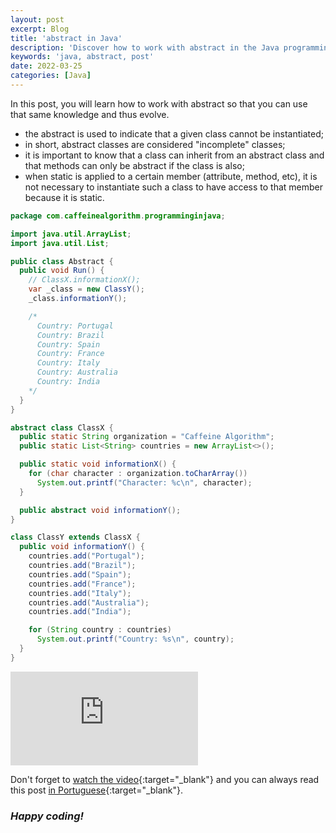 ```yaml
---
layout: post
excerpt: Blog
title: 'abstract in Java'
description: 'Discover how to work with abstract in the Java programming language. Get answers to your questions with the theory and examples presented.'
keywords: 'java, abstract, post'
date: 2022-03-25
categories: [Java]
---
```


In this post, you will learn how to work with abstract so that you can use that same knowledge and thus evolve.

- the abstract is used to indicate that a given class cannot be instantiated;
- in short, abstract classes are considered "incomplete" classes;
- it is important to know that a class can inherit from an abstract class and that methods can only be abstract if the class is also;
- when static is applied to a certain member (attribute, method, etc), it is not necessary to instantiate such a class to have access to that member because it is static.

```java
package com.caffeinealgorithm.programminginjava;

import java.util.ArrayList;
import java.util.List;

public class Abstract {
  public void Run() {
    // ClassX.informationX();
    var _class = new ClassY();
    _class.informationY();

    /*
      Country: Portugal
      Country: Brazil
      Country: Spain
      Country: France
      Country: Italy
      Country: Australia
      Country: India
    */
  }
}

abstract class ClassX {
  public static String organization = "Caffeine Algorithm";
  public static List<String> countries = new ArrayList<>();

  public static void informationX() {
    for (char character : organization.toCharArray())
      System.out.printf("Character: %c\n", character);
  }

  public abstract void informationY();
}

class ClassY extends ClassX {
  public void informationY() {
    countries.add("Portugal");
    countries.add("Brazil");
    countries.add("Spain");
    countries.add("France");
    countries.add("Italy");
    countries.add("Australia");
    countries.add("India");

    for (String country : countries)
      System.out.printf("Country: %s\n", country);
  }
}
```

<div class="video-container">
  <iframe src="https://www.youtube.com/embed/ZsiTd23CfUs" frameborder="0" allowfullscreen></iframe>
</div>

Don't forget to [watch the video](https://youtu.be/ZsiTd23CfUs){:target="\_blank"} and you can always read this post [in Portuguese](https://caffeinealgorithm.com/blog/20220325/abstract-em-java/){:target="\_blank"}.

### _Happy coding!_
